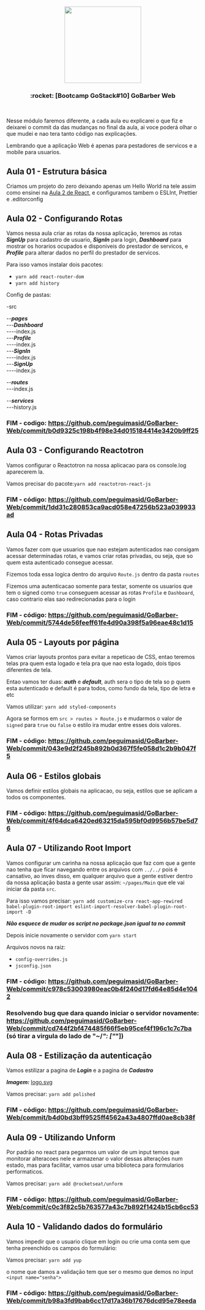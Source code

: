 <h1 align="center">
  <img src="https://camo.githubusercontent.com/8c13dc2618dbd7f76d1d574350b98fdee1335ce5/68747470733a2f2f726f636b6574736561742d63646e2e73332d73612d656173742d312e616d617a6f6e6177732e636f6d2f626f6f7463616d702d6865616465722e706e67" width="200px" />
</h1>

<h3 align="center">
  :rocket: [Bootcamp GoStack#10] GoBarber Web
</h3>

<br>

<!-- <p align="center">
  <img alt="RocketShoes" src="./src/assets/rocketshoes.png" width="90%">
</p> -->

Nesse módulo faremos diferente, a cada aula eu explicarei o que fiz e deixarei o commit da das mudanças no final da aula, ai voce poderá olhar o que mudei e nao tera tanto código nas explicações.

Lembrando que a aplicaçāo Web é apenas para pestadores de servicos e a mobile para usuarios.

## Aula 01 - Estrutura básica

Criamos um projeto do zero deixando apenas um Hello World na tele assim como ensinei na [Aula 2 de React](https://github.com/peguimasid/React-Part-2), e configuramos tambem o ESLInt, Prettier e .editorconfig

## Aula 02 - Configurando Rotas

Vamos nessa aula criar as rotas da nossa aplicaçāo, teremos as rotas ***SignUp*** para cadastro de usuario, ***SignIn*** para login, ***Dashboard*** para mostrar os horarios ocupados e disponiveis do prestador de servicos, e ***Profile*** para alterar dados no perfil do prestador de servicos.

Para isso vamos instalar dois pacotes:

- `yarn add react-router-dom` <br>
- `yarn add history` <br>

Config de pastas:

-src<br>

--***pages***<br>
---***Dashboard***<br>
----index.js<br>
---***Profile***<br>
----index.js<br>
---***SignIn***<br>
----index.js<br>
---***SignUp***<br>
----index.js<br>

--***routes***<br>
---index.js<br>

--***services***<br>
---history.js<br>

### FIM - codigo: https://github.com/peguimasid/GoBarber-Web/commit/b0d9325c198b4f98e34d015184414e3420b9ff25


## Aula 03 - Configurando Reactotron

Vamos configurar o Reactotron na nossa aplicacao para os console.log aparecerem la.

Vamos precisar do pacote:`yarn add reactotron-react-js`

### FIM - código: https://github.com/peguimasid/GoBarber-Web/commit/1dd31c280853ca9acd058e47256b523a039933ad

## Aula 04 - Rotas Privadas

Vamos fazer com que usuarios que nao estejam autenticados nao consigam acessar determinadas rotas, e vamos criar rotas privadas, ou seja, que so quem esta autenticado consegue acessar.

Fizemos toda essa logica dentro do arquivo `Route.js` dentro da pasta `routes`

Fizemos uma autenticacao somente para testar, somente os usuarios que tem o signed como `true` conseguem acessar as rotas `Profile` e `Dashboard`, caso contrario elas sao redirecionadas para o login

### FIM - código: https://github.com/peguimasid/GoBarber-Web/commit/5744de56feeff61fe4d90a398f5a96eae48c1d15

## Aula 05 - Layouts por página

Vamos criar layouts prontos para evitar a repeticao de CSS, entao teremos telas pra quem esta logado e tela pra que nao esta logado, dois tipos diferentes de tela.

Entao vamos ter duas: ***auth*** e ***default***, auth sera o tipo de tela so p quem esta autenticado e default é para todos, como fundo da tela, tipo de letra e etc

Vamos utilizar: `yarn add styled-components`

Agora se formos em `src > routes > Route.js` e mudarmos o valor de `signed` para `true` ou `false` o estilo ira mudar entre esses dois valores.

### FIM - código: https://github.com/peguimasid/GoBarber-Web/commit/043e9d2f245b892b0d367f5fe058d1c2b9b047f5

## Aula 06 - Estilos globais

Vamos definir estilos globais na aplicacao, ou seja, estilos que se aplicam a todos os componentes.

### FIM - código: https://github.com/peguimasid/GoBarber-Web/commit/4f64dca6420ed63215da595bf0d9956b57be5d76

## Aula 07 - Utilizando Root Import

Vamos configurar um carinha na nossa aplicaçāo que faz com que a gente nao tenha que ficar navegando entre os arquivos com `../../` pois é cansativo, ao inves disso, em qualquer arquivo que a gente estiver dentro da nossa aplicaçāo basta a gente usar assim: `~/pages/Main` que ele vai iniciar da pasta `src`.

Para isso vamos precisar: `yarn add customize-cra react-app-rewired babel-plugin-root-import eslint-import-resolver-babel-plugin-root-import -D`

***Nāo esquece de mudar os script no package.json igual ta no commit***

Depois inicie novamente o servidor com `yarn start`

Arquivos novos na raiz:

 - `config-overrides.js`<br>
 - `jsconfig.json`<br>

 ### FIM - código: https://github.com/peguimasid/GoBarber-Web/commit/c978c53003980eac0b4f240d17fd64e85d4e1042
 ### Resolvendo bug que dara quando iniciar o servidor novamente: https://github.com/peguimasid/GoBarber-Web/commit/cd744f2bf474485f66f5eb95cef4f196c1c7c7ba (só tirar a virgula do lado de "~/*": ["*"])

 ## Aula 08 - Estilizaçāo da autenticaçāo

Vamos estilizar a pagina de ***Login*** e a pagina de ***Cadastro***

***Imagem:*** [logo.svg](https://skylab.rocketseat.com.br/api/files/1581704670044-attachment.svg)

Vamos precisar: `yarn add polished`

### FIM - código: https://github.com/peguimasid/GoBarber-Web/commit/b4d0bd3bff9525ff4562a43a4807ffd0ae8cb38f

## Aula 09 - Utilizando Unform

Por padrāo no react para pegarmos um valor de um input temos que monitorar alteracoes nele e armazenar o valor dessas alterações num estado, mas para facilitar, vamos usar uma biblioteca para formularios performaticos.

Vamos precisar: `yarn add @rocketseat/unform`

### FIM - código: https://github.com/peguimasid/GoBarber-Web/commit/c0c3f82c5b763577a43c7b892f1424b15cb6cc53

## Aula 10 - Validando dados do formulário

Vamos impedir que o usuario clique em login ou crie uma conta sem que tenha preenchido os campos do formulário:

Vamos precisar: `yarn add yup`

o nome que damos a validaçāo tem que ser o mesmo que demos no input `<input name="senha">`

### FIM - código: https://github.com/peguimasid/GoBarber-Web/commit/b98a3fd9bab6cc17d17a36b17676dcd95e78eeda
